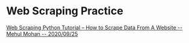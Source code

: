 # Web Scraping Practice

[Web Scraping Python Tutorial – How to Scrape Data From A Website -- Mehul Mohan -- 2020/09/25](https://www.freecodecamp.org/news/web-scraping-python-tutorial-how-to-scrape-data-from-a-website/)